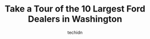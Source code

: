 ---
layout: ampstory
image: https://i0.wp.com/paketmu.com/wp-content/uploads/2023/06/bickford-ford-0-in-washington-1686366737.jpeg?resize=640,853
author: techidn
featured: false
description: Explore the diverse Ford Dealer scene in Washington, home to an incredible selection of 10 establishments catering to every taste. Whether youre in search of iconic favorites or undiscovere
title: Take a Tour of the 10 Largest Ford Dealers in Washington
cover:
   title: Take a Tour of the 10 Largest Ford Dealers in Washington
   subtitle: RICKPATE
   background: https://paketmu.com/wp-content/uploads/2023/06/bickford-ford-0-in-washington-1686366737.jpeg

pages: 
 - layout: thirds
   top: <h1>#1 Corwin Ford Tri Cities</h1>
   bottom: "<p>Manuel Silva ;Thank you for being so diligent at finding the PERFECT car for me! Everything I  asked you to have for my car I wanted , you really delivered! Im so happ</p>"
   background: https://paketmu.com/wp-content/uploads/2023/06/bickford-ford-1-in-washington-1686366739.jpeg
   backgroundblur: true
 - layout: thirds
   top: <h1>#2 Vancouver Ford, Inc.</h1>
   bottom: "<p>What a smooth painless experience Jeremy made for me in purchasing my Bronco!! He has been so attentive and helpful through the whole process. The staff at Vancouver Ford</p>"
   background: https://paketmu.com/wp-content/uploads/2023/06/bickford-ford-2-in-washington-1686366740.jpeg
   cta:
      link: https://paketmu.com/take-a-tour-of-the-10-largest-ford-dealers-in-washington/
      text: Take a Tour of the 10 Largest Ford Dealers in Washington
 - layout: thirds
   top: <h1>#3 Port Orchard Ford</h1>
   bottom: "<p>Had a great experience with Ruben and Ty as my sales team. I knew what I wanted when I came in and they made it happen in a short amount of time with no high pressure to </p>"
   background: https://paketmu.com/wp-content/uploads/2023/06/bickford-ford-3-in-washington-1686366740.jpeg
   cta:
      link: https://paketmu.com/take-a-tour-of-the-10-largest-ford-dealers-in-washington/
      text: Take a Tour of the 10 Largest Ford Dealers in Washington
 - layout: thirds
   top: <h1>#4 Mullinax Ford</h1>
   bottom: "<p>2225 Carriage St SW, Olympia, WA 98502, United States</p>"
   background: https://images.unsplash.com/photo-1567095761054-7a02e69e5c43?ixlib=rb-4.0.3&ixid=MnwxMjA3fDB8MHxwaG90by1wYWdlfHx8fGVufDB8fHx8&auto=format&fit=crop&w=640&h=853&q=80
   cta:
      link: https://paketmu.com/take-a-tour-of-the-10-largest-ford-dealers-in-washington/
      text: Take a Tour of the 10 Largest Ford Dealers in Washington
 - layout: thirds
   top: <h1>#5 Sunset Ford of Sumner</h1>
   bottom: "<p>6616 166th Ave E, Sumner, WA 98390, United States</p>"
   background: https://images.unsplash.com/photo-1533735380053-eb8d0759b24a?ixlib=rb-4.0.3&ixid=MnwxMjA3fDB8MHxwaG90by1wYWdlfHx8fGVufDB8fHx8&auto=format&fit=crop&w=640&h=853&q=80
   cta:
      link: https://paketmu.com/take-a-tour-of-the-10-largest-ford-dealers-in-washington/
      text: Take a Tour of the 10 Largest Ford Dealers in Washington
 - layout: thirds
   top: <h1>#6 Way Scarff Ford</h1>
   bottom: "<p>501 Auburn Way N, Auburn, WA 98002, United States</p>"
   background: https://images.unsplash.com/photo-1484589065579-248aad0d8b13?ixlib=rb-4.0.3&ixid=MnwxMjA3fDB8MHxwaG90by1wYWdlfHx8fGVufDB8fHx8&auto=format&fit=crop&w=640&h=853&q=80
   cta:
      link: https://paketmu.com/take-a-tour-of-the-10-largest-ford-dealers-in-washington/
      text: Take a Tour of the 10 Largest Ford Dealers in Washington
 - layout: thirds
   top: <h1>#7 AutoNation Ford Bellevue</h1>
   bottom: "<p>411 116th Ave NE, Bellevue, WA 98004, United States</p>"
   background: https://images.unsplash.com/photo-1561679660-d00ee1e0dc8e?ixlib=rb-4.0.3&ixid=MnwxMjA3fDB8MHxwaG90by1wYWdlfHx8fGVufDB8fHx8&auto=format&fit=crop&w=640&h=853&q=80
   cta:
      link: https://paketmu.com/take-a-tour-of-the-10-largest-ford-dealers-in-washington/
      text: Take a Tour of the 10 Largest Ford Dealers in Washington
 - layout: thirds
   middle: Continue reading...
   background: https://images.unsplash.com/photo-1509114397022-ed747cca3f65?ixlib=rb-4.0.3&ixid=MnwxMjA3fDB8MHxwaG90by1wYWdlfHx8fGVufDB8fHx8&auto=format&fit=crop&w=640&h=853&q=80
   cta:
      link: https://paketmu.com/take-a-tour-of-the-10-largest-ford-dealers-in-washington/
      text: Take a Tour of the 10 Largest Ford Dealers in Washington
      
---